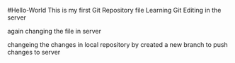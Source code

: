 #Hello-World
This is my first Git Repository file
Learning Git
Editing in the server

again changing the file in server


changeing the changes in local repository by created a new  branch to push changes to server